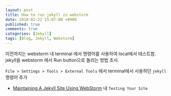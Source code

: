 ```yaml
---
layout: post
title: How to run jekyll in webstorm
date: 2018-02-22 15:07:00 +0900 
published: true
comments: true
categories: [Jekyll]
tags: [Blog, Jekyll, Webstorm]
---
```


이전까지는 webstorm 내 terminal 에서 명령어를 사용하여 local에서 테스트함.
jekyll을 webstorm 에서 Run button으로 돌리는 방법 조사.

`File > Settings > Tools > External Tools` 에서 terminal에서 사용하던 `jekyll` 명령어 추가

- [Maintaining A Jekyll Site Using WebStorm](https://aevyz.github.io/adv-jekyll/Maintaining-A-Jekyll-Site-Using-Webstorm.html/#test) 내 `Testing Your Site`
